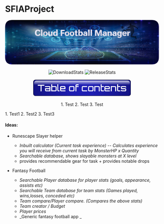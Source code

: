 # SFIAProject

<p align="center">
  <img src="images/ProjectOneBanner.png" alt="MainBanner">
</p>

<!--- Code for Shields.io buttons --->

<p align="center">
   <img src ="https://img.shields.io/github/downloads/HaychBe/SFIA1Project/total?color=blue&logo=GitHub" alt="DownloadStats"/>
   <img src ="https://img.shields.io/github/v/release/HaychBe/SFIA1Project?color=blue&logo=GitHub&style=flat-square" alt="ReleaseStats"/>
</p>

<p align="center">
  <img src ="images/ToCTitle.png" alt="Table of contents">
</p>

<p align="center">
  1. Test
  2. Test
  3. Test
</p>
<p align="left">
 1. Test1
 2. Test2
 3. Test3
</p>





#### Ideas:
* Runescape Slayer helper
  * _Inbuilt calculator (Current task experience) -- Calculates experience you will receive from current task by MonsterHP x Quantity_
  * _Searchable database, shows slayable monsters at X level_
  * provides recommendable gear for task + provides notable drops

* Fantasy Football
  * _Searchable Player database for player stats (goals, appearance, assists etc)_
  * _Searchable Team database for team stats (Games played, wins,losses, conceded etc)_
  * _Team compare/Player compare. (Compares the above stats)_
  * _Team creator / Budget_
  * _Player prices_
  * _Generic fantasy football app _
 
